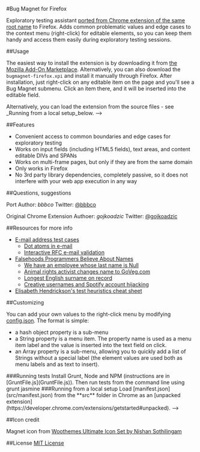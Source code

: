 #Bug Magnet for Firefox

Exploratory testing assistant [ported from Chrome extension of the same root 
name](https://github.com/gojko/bugmagnet) to Firefox. Adds common problematic values
and edge cases to the context menu (right-click) for editable elements, so you can
keep them handy and access them easily during exploratory testing sessions.

##Usage

The easiest way to install the extension is by downloading it from [the Mozilla
Add-On Marketplace](https://addons.mozilla.org/en-US/firefox/addon/bugmagnet-firefox/). 
Alternatively, you can also download the `bugmagnet-firefox.xpi` and install it manually
through Firefox. After installation, just right-click on any editable item on the page
and you'll see a Bug Magnet submenu. Click an item there, and it will be inserted into
the editable field.


<!--> Alternatively, you can load the extension from the source files - see _Running
from a local setup_below. -->

##Features

* Convenient access to common boundaries and edge cases for exploratory testing
* Works on input fields (including HTML5 fields), text areas, and content editable 
DIVs and SPANs
* Works on multi-frame pages, but only if they are from the same domain
* Only works in Firefox
* No 3rd party library dependencies, completely passive, so it does not interfere with your web app execution in any way

##Questions, suggestions

Port Author: *bbbco*
Twitter: [@bbbco](http://twitter.com/bbbco)

Original Chrome Extension Authoer: *gojkoadzic*
Twitter: [@gojkoadzic](http://twitter.com/gojkoadzic)

##Resources for more info

* [E-mail address test cases](http://blogs.msdn.com/b/testing123/archive/2009/02/05/email-address-test-cases.aspx)
  * [Dot atoms in e-mail](http://serverfault.com/questions/395766/are-two-periods-allowed-in-the-local-part-of-an-email-address)
  * [Interactive RFC e-mail validation](http://isemail.info/)
* [Falsehoods Programmers Believe About Names](http://www.kalzumeus.com/2010/06/17/falsehoods-programmers-believe-about-names/)
  * [We have an employee whose last name is Null](http://stackoverflow.com/questions/4456438/how-can-i-pass-the-string-null-through-wsdl-soap-from-actionscript-3-to-a-co)
  * [Animal rights activist changes name to GoVeg.com](http://usatoday30.usatoday.com/tech/webguide/internetlife/2003-08-01-goveg_x.htm)
  * [Longest English surname on record](http://en.wikipedia.org/wiki/Leone_Sextus_Tollemache)
  * [Creative usernames and Spotify account hijacking](https://labs.spotify.com/2013/06/18/creative-usernames/)
* [Elisabeth Hendrickson's test heuristics cheat sheet](http://testobsessed.com/wp-content/uploads/2011/04/testheuristicscheatsheetv1.pdf)

##Customizing

You can add your own values to the right-click menu by modifying
[config.json](data/config.json). The format is simple:

* a hash object property is a sub-menu
* a String property is a menu item. The property name is used as a menu item label 
  and the value is inserted into the text field on click.
* an Array property is a sub-menu, allowing you to quickly add a list of Strings
  without a special label (the element values are used both as menu labels and
  as text to insert).

<!-->
###Running tests

Install Grunt, Node and NPM (instructions are in [GruntFile.js](GruntFile.js)). Then run tests
from the command line using

    grunt jasmine

###Running from a local setup

Load [manifest.json](src/manifest.json) from the **src** folder in Chrome as an [unpacked
extension](https://developer.chrome.com/extensions/getstarted#unpacked).

-->

##Icon credit

Magnet icon from [Woothemes Ultimate Icon Set by Nishan Sothilingam](http://iconfindr.com/1vSsaKB)

##License
[MIT License](LICENSE)
